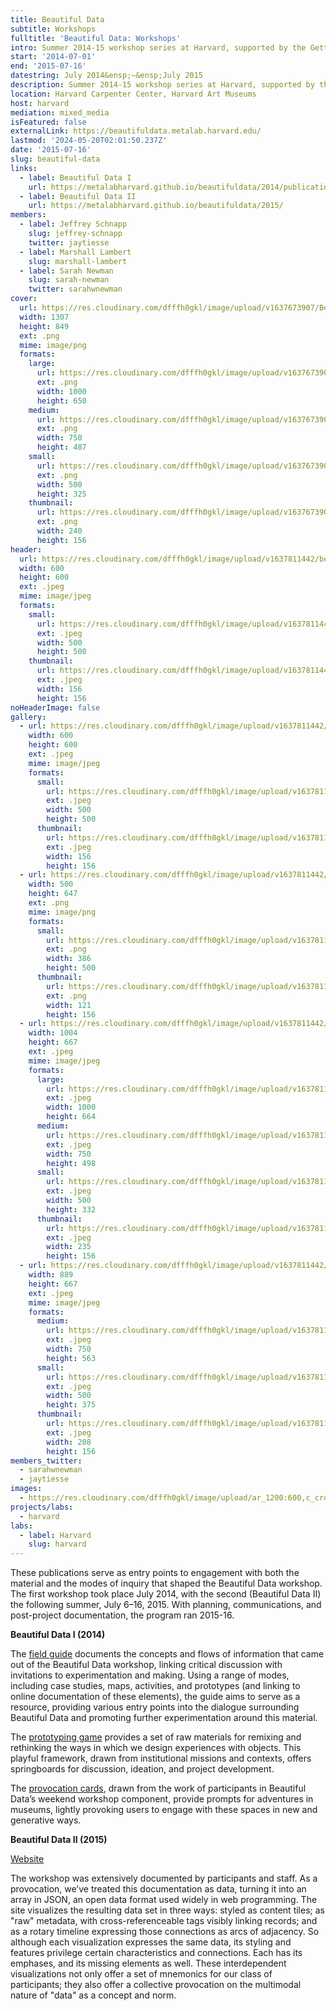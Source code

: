 ```yaml
---
title: Beautiful Data
subtitle: Workshops
fulltitle: 'Beautiful Data: Workshops'
intro: Summer 2014-15 workshop series at Harvard, supported by the Getty Foundation.
start: '2014-07-01'
end: '2015-07-16'
datestring: July 2014&ensp;–&ensp;July 2015
description: Summer 2014-15 workshop series at Harvard, supported by the Getty Foundation.
location: Harvard Carpenter Center, Harvard Art Museums
host: harvard
mediation: mixed_media
isFeatured: false
externalLink: https://beautifuldata.metalab.harvard.edu/
lastmod: '2024-05-20T02:01:50.237Z'
date: '2015-07-16'
slug: beautiful-data
links:
  - label: Beautiful Data I
    url: https://metalabharvard.github.io/beautifuldata/2014/publications.html
  - label: Beautiful Data II
    url: https://metalabharvard.github.io/beautifuldata/2015/
members:
  - label: Jeffrey Schnapp
    slug: jeffrey-schnapp
    twitter: jaytiesse
  - label: Marshall Lambert
    slug: marshall-lambert
  - label: Sarah Newman
    slug: sarah-newman
    twitter: sarahwnewman
cover:
  url: https://res.cloudinary.com/dfffh0gkl/image/upload/v1637673907/Beautiful_Data_Logo_36a2215dc2.png
  width: 1307
  height: 849
  ext: .png
  mime: image/png
  formats:
    large:
      url: https://res.cloudinary.com/dfffh0gkl/image/upload/v1637673909/large_Beautiful_Data_Logo_36a2215dc2.png
      ext: .png
      width: 1000
      height: 650
    medium:
      url: https://res.cloudinary.com/dfffh0gkl/image/upload/v1637673909/medium_Beautiful_Data_Logo_36a2215dc2.png
      ext: .png
      width: 750
      height: 487
    small:
      url: https://res.cloudinary.com/dfffh0gkl/image/upload/v1637673909/small_Beautiful_Data_Logo_36a2215dc2.png
      ext: .png
      width: 500
      height: 325
    thumbnail:
      url: https://res.cloudinary.com/dfffh0gkl/image/upload/v1637673908/thumbnail_Beautiful_Data_Logo_36a2215dc2.png
      ext: .png
      width: 240
      height: 156
header:
  url: https://res.cloudinary.com/dfffh0gkl/image/upload/v1637811442/beautifuldata2_092b8a2c16.jpg
  width: 600
  height: 600
  ext: .jpeg
  mime: image/jpeg
  formats:
    small:
      url: https://res.cloudinary.com/dfffh0gkl/image/upload/v1637811443/small_beautifuldata2_092b8a2c16.jpg
      ext: .jpeg
      width: 500
      height: 500
    thumbnail:
      url: https://res.cloudinary.com/dfffh0gkl/image/upload/v1637811442/thumbnail_beautifuldata2_092b8a2c16.jpg
      ext: .jpeg
      width: 156
      height: 156
noHeaderImage: false
gallery:
  - url: https://res.cloudinary.com/dfffh0gkl/image/upload/v1637811442/beautifuldata2_092b8a2c16.jpg
    width: 600
    height: 600
    ext: .jpeg
    mime: image/jpeg
    formats:
      small:
        url: https://res.cloudinary.com/dfffh0gkl/image/upload/v1637811443/small_beautifuldata2_092b8a2c16.jpg
        ext: .jpeg
        width: 500
        height: 500
      thumbnail:
        url: https://res.cloudinary.com/dfffh0gkl/image/upload/v1637811442/thumbnail_beautifuldata2_092b8a2c16.jpg
        ext: .jpeg
        width: 156
        height: 156
  - url: https://res.cloudinary.com/dfffh0gkl/image/upload/v1637811442/beautifuldata1_0dc3a6bd63.png
    width: 500
    height: 647
    ext: .png
    mime: image/png
    formats:
      small:
        url: https://res.cloudinary.com/dfffh0gkl/image/upload/v1637811443/small_beautifuldata1_0dc3a6bd63.png
        ext: .png
        width: 386
        height: 500
      thumbnail:
        url: https://res.cloudinary.com/dfffh0gkl/image/upload/v1637811443/thumbnail_beautifuldata1_0dc3a6bd63.png
        ext: .png
        width: 121
        height: 156
  - url: https://res.cloudinary.com/dfffh0gkl/image/upload/v1637811442/beautifuldata4_d041c90946.jpg
    width: 1004
    height: 667
    ext: .jpeg
    mime: image/jpeg
    formats:
      large:
        url: https://res.cloudinary.com/dfffh0gkl/image/upload/v1637811443/large_beautifuldata4_d041c90946.jpg
        ext: .jpeg
        width: 1000
        height: 664
      medium:
        url: https://res.cloudinary.com/dfffh0gkl/image/upload/v1637811443/medium_beautifuldata4_d041c90946.jpg
        ext: .jpeg
        width: 750
        height: 498
      small:
        url: https://res.cloudinary.com/dfffh0gkl/image/upload/v1637811444/small_beautifuldata4_d041c90946.jpg
        ext: .jpeg
        width: 500
        height: 332
      thumbnail:
        url: https://res.cloudinary.com/dfffh0gkl/image/upload/v1637811442/thumbnail_beautifuldata4_d041c90946.jpg
        ext: .jpeg
        width: 235
        height: 156
  - url: https://res.cloudinary.com/dfffh0gkl/image/upload/v1637811442/beautifuldata3_9a808902b6.jpg
    width: 889
    height: 667
    ext: .jpeg
    mime: image/jpeg
    formats:
      medium:
        url: https://res.cloudinary.com/dfffh0gkl/image/upload/v1637811443/medium_beautifuldata3_9a808902b6.jpg
        ext: .jpeg
        width: 750
        height: 563
      small:
        url: https://res.cloudinary.com/dfffh0gkl/image/upload/v1637811444/small_beautifuldata3_9a808902b6.jpg
        ext: .jpeg
        width: 500
        height: 375
      thumbnail:
        url: https://res.cloudinary.com/dfffh0gkl/image/upload/v1637811443/thumbnail_beautifuldata3_9a808902b6.jpg
        ext: .jpeg
        width: 208
        height: 156
members_twitter:
  - sarahwnewman
  - jaytiesse
images:
  - https://res.cloudinary.com/dfffh0gkl/image/upload/ar_1200:600,c_crop/c_limit,h_1200,w_600/v1637811442/beautifuldata2_092b8a2c16.jpg
projects/labs:
  - harvard
labs:
  - label: Harvard
    slug: harvard
---
```

These publications serve as entry points to engagement with both the material and the modes of inquiry that shaped the Beautiful Data workshop. The first workshop took place July 2014, with the second (Beautiful Data II) the following summer, July 6–16, 2015. With planning, communications, and post-project documentation, the program ran 2015-16.

**Beautiful Data I (2014)**

The [field guide](http://issuu.com/metalab4/docs/bd_field_guide) documents the concepts and flows of information that came out of the Beautiful Data workshop, linking critical discussion with invitations to experimentation and making. Using a range of modes, including case studies, maps, activities, and prototypes (and linking to online documentation of these elements), the guide aims to serve as a resource, providing various entry points into the dialogue surrounding Beautiful Data and promoting further experimentation around this material.

The [prototyping game](http://issuu.com/metalab4/docs/bd_game_cards) provides a set of raw materials for remixing and rethinking the ways in which we design experiences with objects. This playful framework, drawn from institutional missions and contexts, offers springboards for discussion, ideation, and project development.

The [provocation cards](http://issuu.com/metalab4/docs/bd_provocation_cards), drawn from the work of participants in Beautiful Data’s weekend workshop component, provide prompts for adventures in museums, lightly provoking users to engage with these spaces in new and generative ways.

**Beautiful Data II (2015)**

[Website](https://metalabharvard.github.io/beautifuldata/2015/)

The workshop was extensively documented by participants and staff. As a provocation, we’ve treated this documentation as data, turning it into an array in JSON, an open data format used widely in web programming. The site visualizes the resulting data set in three ways: styled as content tiles; as "raw" metadata, with cross-referenceable tags visibly linking records; and as a rotary timeline expressing those connections as arcs of adjacency. So although each visualization expresses the same data, its styling and features privilege certain characteristics and connections. Each has its emphases, and its missing elements as well. These interdependent visualizations not only offer a set of mnemonics for our class of participants; they also offer a collective provocation on the multimodal nature of "data" as a concept and norm.